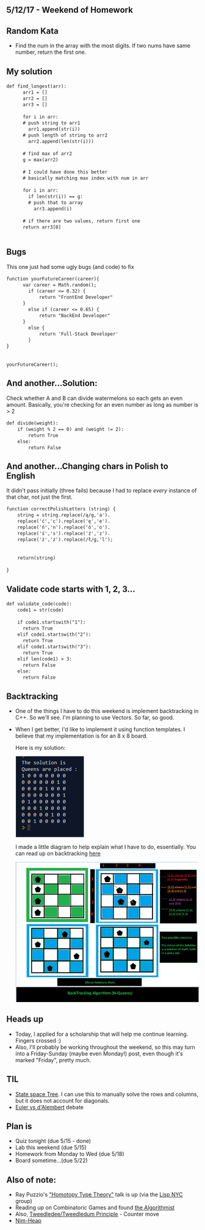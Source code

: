 ## 5/12/17 - Weekend of Homework


## Random Kata

 - Find the num in the array with the most digits.
   If two nums have same number, return the first one.
   
## My solution

```
def find_longest(arr):
      arr1 = []
      arr2 = []
      arr3 = []
      
      for i in arr:
      # push string to arr1
        arr1.append(str(i))
      # push length of string to arr2
        arr2.append(len(str(i)))
      
      # find max of arr2
      g = max(arr2)
      
      # I could have done this better
      # basically matching max index with num in arr
      
      for i in arr:
        if len(str(i)) == g:
        # push that to array
          arr3.append(i)
        
      # if there are two values, return first one
      return arr3[0]
        
```

## Bugs

This one just had some ugly bugs (and code) to fix

```
function yourFutureCareer(career){
	  var career = Math.random();
		if (career <= 0.32) {
			return "FrontEnd Developer"
      }
		else if (career <= 0.65) {
			return "BackEnd Developer"
      }
		else {
			return 'Full-Stack Developer'
		}
}


yourFutureCareer();

```
## And another...Solution:

Check whether A and B can divide watermelons so each gets an even amount.
Basically, you're checking for an even number as long as number is > 2

```
def divide(weight):    
    if (weight % 2 == 0) and (weight != 2):
        return True
    else:
        return False
```
## And another...Changing chars in Polish to English

It didn't pass initially (three fails) because I had to replace
*every* instance of that char, not just the first.

```
function correctPolishLetters (string) {
    string = string.replace(/ą/g,'a').
    replace('ć','c').replace('ę','e').
    replace('ń','n').replace('ó','o').
    replace('ś','s').replace('ź','z').
    replace('ż','z').replace(/ł/g,'l');

    
    return(string)

}

```
## Validate code starts with 1, 2, 3...

```
def validate_code(code):
    code1 = str(code)
    
    if code1.startswith("1"):
      return True
    elif code1.startswith("2"):
      return True
    elif code1.startswith("3"):
      return True
    elif len(code1) > 3:
      return False
    else:
      return False

```
## Backtracking

- One of the things I have to do this weekend is implement backtracking in C++.
  So we'll see. I'm planning to use Vectors. 
  So far, so good. 
  
- When I get better, I'd like to implement it using function templates.
  I believe that my implementation is for an 8 x 8 board.
  
  Here is my solution:
  
  ![queens](/images/queens.png)
  
  I made a little diagram to help explain what I have to do, essentially.
  You can read up on backtracking [here](https://en.wikipedia.org/wiki/Backtracking)
  
  ![backtracking](/images/backtrack3.png)

## Heads up

- Today, I applied for a scholarship that will help me continue learning.
  Fingers crossed :) 
- Also, I'll probably be working throughout the weekend, so this may turn 
  into a Friday-Sunday (maybe even Monday!) post, even though it's marked
  "Friday", pretty much. 
  
## TIL

- [State space Tree](https://en.wikipedia.org/wiki/State_space_search).
  I can use this to manually solve the rows and columns, 
  but it does not account for diagonals.
- [Euler vs d'Alembert](http://www.maa.org/press/periodicals/convergence/the-nodding-sphere-and-the-birds-beak-dalemberts-dispute-with-euler-precession-of-the-equinoxes) debate
  
## Plan is

- Quiz tonight (due 5/15 - done)
- Lab this weekend (due 5/15)
- Homework from Monday to Wed (due 5/18)
- Board sometime...(due 5/22)

## Also of note:
- Ray Puzzio's ["Homotopy Type Theory"](https://vimeo.com/217309972) talk is up (via the [Lisp NYC](https://www.meetup.com/LispNYC/) group)
- Reading up on Combinatoric Games and found [the Algorithmist](http://www.algorithmist.com/index.php/Main_Page)
- Also, [Tweedledee/Tweedledum Principle](http://www.algorithmist.com/index.php/Win-Loss_Analysis) - Counter move
- [Nim-Heap](http://mathworld.wolfram.com/Nim-Heap.html)



